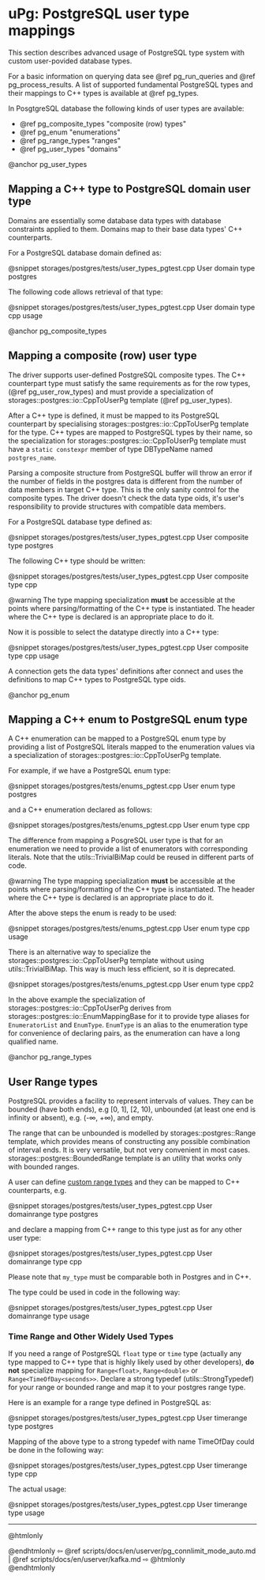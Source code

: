 # uPg: PostgreSQL user type mappings

This section describes advanced usage of PostgreSQL type system with custom
user-povided database types.

For a basic information on querying data see @ref pg_run_queries and
@ref pg_process_results. A list of supported fundamental PostgreSQL types
and their mappings to C++ types is available at @ref pg_types.

In PosgtgreSQL database the following kinds of user types are available:
  - @ref pg_composite_types "composite (row) types"
  - @ref pg_enum "enumerations"
  - @ref pg_range_types "ranges"
  - @ref pg_user_types "domains"


@anchor pg_user_types
## Mapping a C++ type to PostgreSQL domain user type

Domains are essentially some database data types with database constraints
applied to them. Domains map to their base data types' C++ counterparts.

For a PostgreSQL database domain defined as:

@snippet storages/postgres/tests/user_types_pgtest.cpp User domain type postgres

The following code allows retrieval of that type:

@snippet storages/postgres/tests/user_types_pgtest.cpp User domain type cpp usage



@anchor pg_composite_types
## Mapping a composite (row) user type

The driver supports user-defined PostgreSQL composite types. The C++
counterpart type must satisfy the same requirements as for the row types,
(@ref pg_user_row_types) and must provide a specialization of
storages::postgres::io::CppToUserPg template (@ref pg_user_types).

After a C++ type is defined, it must be mapped to its PostgreSQL
counterpart by specialising storages::postgres::io::CppToUserPg template for the
type. C++ types are mapped to PostgreSQL types by their name, so the
specialization for storages::postgres::io::CppToUserPg template must have a
`static constexpr` member of type DBTypeName named `postgres_name`.

Parsing a composite structure from PostgreSQL buffer will throw an error if
the number of fields in the postgres data is different from the number of
data members in target C++ type. This is the only sanity control for the
composite types. The driver doesn't check the data type oids, it's user's
responsibility to provide structures with compatible data members.

For a PostgreSQL database type defined as:

@snippet storages/postgres/tests/user_types_pgtest.cpp User composite type postgres

The following C++ type should be written:

@snippet storages/postgres/tests/user_types_pgtest.cpp User composite type cpp

@warning The type mapping specialization **must** be accessible at the
points where parsing/formatting of the C++ type is instantiated. The
header where the C++ type is declared is an appropriate place to do it.

Now it is possible to select the datatype directly into a C++ type:

@snippet storages/postgres/tests/user_types_pgtest.cpp User composite type cpp usage

A connection gets the data types' definitions after connect and uses the
definitions to map C++ types to PostgreSQL type oids.


@anchor pg_enum
## Mapping a C++ enum to PostgreSQL enum type

A C++ enumeration can be mapped to a PostgreSQL enum type by providing a
list of PostgreSQL literals mapped to the enumeration values via a
specialization of storages::postgres::io::CppToUserPg template.

For example, if we have a PostgreSQL enum type:

@snippet storages/postgres/tests/enums_pgtest.cpp User enum type postgres

and a C++ enumeration declared as follows:

@snippet storages/postgres/tests/enums_pgtest.cpp User enum type cpp

The difference from mapping a PosgreSQL user type is that for an
enumeration we need to provide a list of enumerators with corresponding
literals. Note that the utils::TrivialBiMap could be reused in different parts
of code.

@warning The type mapping specialization **must** be accessible at the
points where parsing/formatting of the C++ type is instantiated. The
header where the C++ type is declared is an appropriate place to do it.

After the above steps the enum is ready to be used:

@snippet storages/postgres/tests/enums_pgtest.cpp User enum type cpp usage

There is an alternative way to specialize the
storages::postgres::io::CppToUserPg template without using utils::TrivialBiMap.
This way is much less efficient, so it is deprecated.

@snippet storages/postgres/tests/enums_pgtest.cpp User enum type cpp2

In the above example the specialization of storages::postgres::io::CppToUserPg
derives from storages::postgres::io::EnumMappingBase for it to
provide type aliases for `EnumeratorList` and `EnumType`. `EnumType` is an alias
to the enumeration type for convenience of declaring pairs, as the
enumeration can have a long qualified name.


@anchor pg_range_types
## User Range types

PostgreSQL provides a facility to represent intervals of values. They can be
bounded (have both ends), e.g [0, 1], [2, 10), unbounded (at least one end
is infinity or absent), e.g. (-∞, +∞), and empty.

The range that can be unbounded is modelled by storages::postgres::Range
template, which provides means of constructing any possible combination of
interval ends. It is very versatile, but not very convenient in most cases.
storages::postgres::BoundedRange template is an utility that works only
with bounded ranges.

A user can define
[custom range types](https://www.postgresql.org/docs/current/rangetypes.html#RANGETYPES-DEFINING)
and they can be mapped to C++ counterparts, e.g.

@snippet storages/postgres/tests/user_types_pgtest.cpp User domainrange type postgres

and declare a mapping from C++ range to this type just as for any other user
type:

@snippet storages/postgres/tests/user_types_pgtest.cpp User domainrange type cpp

Please note that `my_type` must be comparable both in Postgres and in C++.

The type could be used in code in the following way:

@snippet storages/postgres/tests/user_types_pgtest.cpp User domainrange type usage


### Time Range and Other Widely Used Types

If you need a range of PostgreSQL `float` type or `time` type (actually any
type mapped to C++ type that is highly likely used by other developers),
**do not** specialize mapping for `Range<float>`, `Range<double>` or
`Range<TimeOfDay<seconds>>`. Declare a strong typedef (utils::StrongTypedef) for
your range or bounded range and map it to your postgres range type.

Here is an example for a range type defined in PostgreSQL as:

@snippet storages/postgres/tests/user_types_pgtest.cpp User timerange type postgres

Mapping of the above type to a strong typedef with name TimeOfDay could be done
in the following way:

@snippet storages/postgres/tests/user_types_pgtest.cpp User timerange type cpp

The actual usage:

@snippet storages/postgres/tests/user_types_pgtest.cpp User timerange type usage


----------

@htmlonly <div class="bottom-nav"> @endhtmlonly
⇦ @ref scripts/docs/en/userver/pg_connlimit_mode_auto.md | @ref scripts/docs/en/userver/kafka.md ⇨
@htmlonly </div> @endhtmlonly


